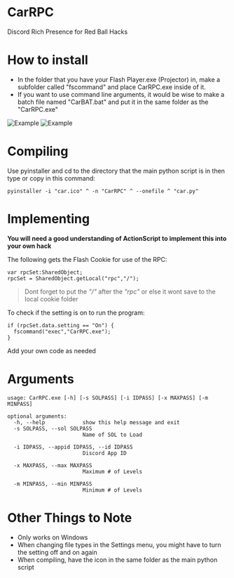 # CarRPC
Discord Rich Presence for Red Ball Hacks

# How to install
* In the folder that you have your Flash Player.exe (Projector) in, make a subfolder called "fscommand" and place CarRPC.exe inside of it. 
* If you want to use command line arguments, it would be wise to make a batch file named "CarBAT.bat" and put it in the same folder as the "CarRPC.exe" 

![Example](https://i.imgur.com/DHQRDd2.png)
![Example](https://i.imgur.com/o4ETYiA.png)

# Compiling
Use pyinstaller and cd to the directory that the main python script is in then type or copy in this command:
```
pyinstaller -i "car.ico" ^ -n "CarRPC" ^ --onefile ^ "car.py"
```

# Implementing
__You will need a good understanding of ActionScript to implement this into your own hack__

The following gets the Flash Cookie for use of the RPC:
```
var rpcSet:SharedObject;
rpcSet = SharedObject.getLocal("rpc","/");
```
> Dont forget to put the *"/"* after the *"rpc"* or else it wont save to the local cookie folder

To check if the setting is on to run the program:
```
if (rpcSet.data.setting == "On") {
  fscommand("exec","CarRPC.exe");
}
```
Add your own code as needed

# Arguments
```
usage: CarRPC.exe [-h] [-s SOLPASS] [-i IDPASS] [-x MAXPASS] [-m MINPASS]

optional arguments:
  -h, --help            show this help message and exit
  -s SOLPASS, --sol SOLPASS
                        Name of SOL to Load
                        
  -i IDPASS, --appid IDPASS, --id IDPASS
                        Discord App ID
                        
  -x MAXPASS, --max MAXPASS
                        Maximum # of Levels
                        
  -m MINPASS, --min MINPASS
                        Minimum # of Levels
```       
# Other Things to Note
* Only works on Windows
* When changing file types in the Settings menu, you might have to turn the setting off and on again
* When compiling, have the icon in the same folder as the main python script
